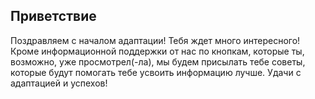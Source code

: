 ## Приветствие

Поздравляем с началом адаптации! Тебя ждет много интересного! Кроме информационной поддержки от нас по кнопкам, которые ты, возможно, уже просмотрел(-ла), мы будем присылать тебе советы, которые будут помогать тебе усвоить информацию лучше. Удачи с адаптацией и успехов!